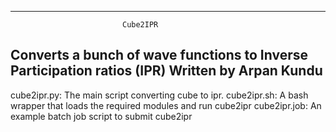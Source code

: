 ------------------------------------------------------------------------
                             Cube2IPR                                   
Converts a bunch of wave functions to Inverse Participation ratios (IPR)
                     Written by Arpan Kundu                             
------------------------------------------------------------------------
cube2ipr.py: The main script converting cube to ipr.
cube2ipr.sh: A bash wrapper that loads the required modules and run cube2ipr
cube2ipr.job: An example batch job script to submit cube2ipr  

